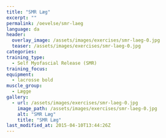```yaml
---
title: "SMR Læg"
excerpt: ""
permalink: /oevelse/smr-laeg
language: da
header:
  overlay_image: /assets/images/exercises/smr-laeg-0.jpg
  teaser: /assets/images/exercises/smr-laeg-0.jpg
categories:
training_type: 
  - Self Myofascial Release (SMR)
training_focus: 
equipment:
  - lacrosse bold
muscle_group:
  - Lægge
gallery:
  - url: /assets/images/exercises/smr-laeg-0.jpg
    image_path: /assets/images/exercises/smr-laeg-0.jpg
    alt: "SMR Læg"
    title: "SMR Læg"
last_modified_at: 2015-04-10T13:44:26Z
---
```



